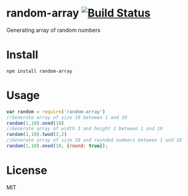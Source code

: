 # random-array [![Build Status](https://travis-ci.org/saromanov/random-array.svg?branch=master)](https://travis-ci.org/saromanov/random-array)
Generating  array of random numbers

# Install
``` npm install random-array ```

# Usage
```javascript
var random = require('random-array')
//Generate array of size 10 between 1 and 10
random(1,10).oned(10)
//Generate array of width 3 and height 2 between 1 and 10
random(1,10).twod(3,2)
//Generate array of size 10 and rounded numbers between 1 and 10
random(1,10).oned(10, {round: true});
```

# License
MIT
